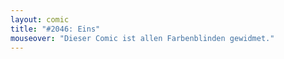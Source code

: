 ```yaml
---
layout: comic
title: "#2046: Eins"
mouseover: "Dieser Comic ist allen Farbenblinden gewidmet."
---
```

